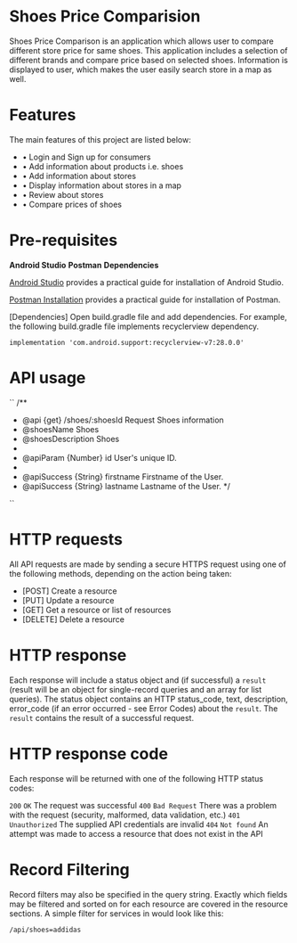 # Shoes Price Comparision
Shoes Price Comparison is an application which allows user to compare different store price for same shoes. This application includes a selection of different brands and compare price based on selected
shoes. Information is displayed to user, which makes the user easily search store in a map as well.

# Features 
The main features of this project are listed below:
* • Login and Sign up for consumers
* • Add information about products i.e. shoes
* • Add information about stores
* • Display information about stores in a map
* • Review about stores
* • Compare prices of shoes

# Pre-requisites
**Android Studio** 
**Postman**
**Dependencies**

[Android Studio](https://developer.android.com/studio/install) provides a practical guide for installation of Android Studio.

[Postman Installation](https://www.getpostman.com/downloads/) provides a practical guide for installation of Postman.

[Dependencies] Open build.gradle file and add dependencies. For example, the following build.gradle file implements recyclerview dependency.

``
implementation 'com.android.support:recyclerview-v7:28.0.0'
``    

# API usage
``
/**
 * @api {get} /shoes/:shoesId Request Shoes information
 * @shoesName Shoes
 * @shoesDescription Shoes
 *
 * @apiParam {Number} id User's unique ID.
 *
 * @apiSuccess {String} firstname Firstname of the User.
 * @apiSuccess {String} lastname  Lastname of the User.
 */

``

# HTTP requests
All API requests are made by sending a secure HTTPS request using one of the following methods, depending on the action being taken:

* [POST] Create a resource
* [PUT] Update a resource
* [GET] Get a resource or list of resources
* [DELETE] Delete a resource

# HTTP response
Each response will include a status object and (if successful) a `result` (result will be an object for single-record queries and an array for list queries). The status object contains an HTTP status_code, text, description, error_code (if an error occurred - see Error Codes) about the `result`. The `result` contains the result of a successful request. 

# HTTP response code
Each response will be returned with one of the following HTTP status codes:

`200` `OK` The request was successful
`400` `Bad Request` There was a problem with the request (security, malformed, data validation, etc.)
`401` `Unauthorized` The supplied API credentials are invalid
`404` `Not found` An attempt was made to access a resource that does not exist in the API

# Record Filtering
Record filters may also be specified in the query string. Exactly which fields may be filtered and sorted on for each resource are covered in the resource sections. A simple filter for services in  would look like this:

`/api/shoes=addidas`